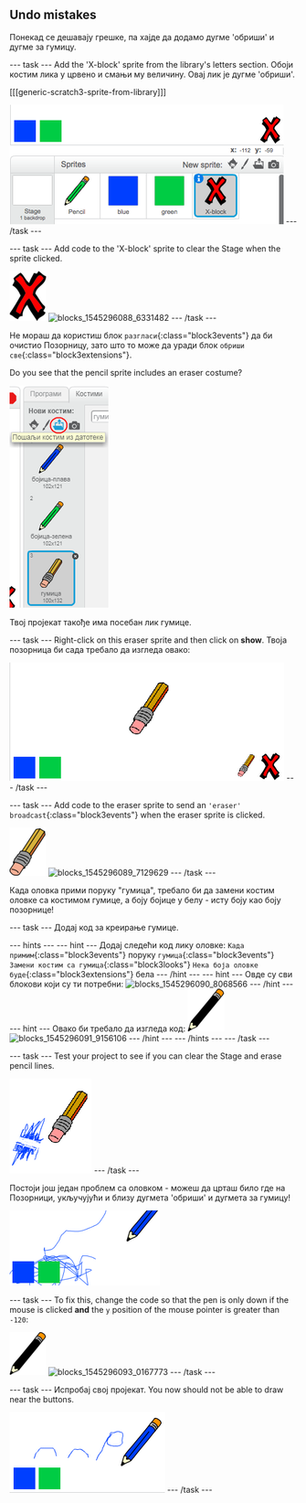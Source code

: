 ## Undo mistakes

Понекад се дешавају грешке, па хајде да додамо дугме 'обриши' и дугме за гумицу.

\--- task \--- Add the 'X-block' sprite from the library's letters section. Обоји костим лика у црвено и смањи му величину. Овај лик је дугме 'обриши'.

[[[generic-scratch3-sprite-from-library]]]

![снимак екрана](images/paint-x.png) \--- /task \---

\--- task \--- Add code to the 'X-block' sprite to clear the Stage when the sprite clicked.

![крст](images/cross.png) ![blocks_1545296088_6331482](images/blocks_1545296088_6331482.png) \--- /task \---

Не мораш да користиш блок `разгласи`{:class="block3events"} да би очистио Позорницу, зато што то може да уради блок `обриши све`{:class="block3extensions"}.

Do you see that the pencil sprite includes an eraser costume?

![снимак екрана](images/paint-eraser-costume.png)

Твој пројекат такође има посебан лик гумице.

\--- task \--- Right-click on this eraser sprite and then click on **show**. Твоја позорница би сада требало да изгледа овако:

![снимак екрана](images/paint-eraser-stage.png) \--- /task \---

\--- task \--- Add code to the eraser sprite to send an `'eraser' broadcast`{:class="block3events"} when the eraser sprite is clicked.

![гумица](images/eraser.png) ![blocks_1545296089_7129629](images/blocks_1545296089_7129629.png) \--- /task \---

Када оловка прими поруку "гумица", требало би да замени костим оловке са костимом гумице, а боју бојице у белу - исту боју као боју позорнице!

\--- task \--- Додај код за креирање гумице.

\--- hints \--- \--- hint \--- Додај следећи код лику оловке: `Када примим`{:class="block3events"} поруку `гумица`{:class="block3events"} `Замени костим са гумица`{:class="block3looks"} `Нека боја оловке буде`{:class="block3extensions"} бела \--- /hint \--- \--- hint \--- Овде су сви блокови који су ти потребни: ![blocks_1545296090_8068566](images/blocks_1545296090_8068566.png) \--- /hint \--- \--- hint \--- Овако би требало да изгледа код: ![pencil](images/pencil.png) ![blocks_1545296091_9156106](images/blocks_1545296091_9156106.png) \--- /hint \--- \--- /hints \--- \--- /task \---

\--- task \--- Test your project to see if you can clear the Stage and erase pencil lines.

![снимак екрана](images/paint-erase-test.png) \--- /task \---

Постоји још један проблем са оловком - можеш да црташ било где на Позорници, укључујући и близу дугмета 'обриши' и дугмета за гумицу!

![снимак екрана](images/paint-draw-problem.png)

\--- task \--- To fix this, change the code so that the pen is only down if the mouse is clicked **and** the `y` position of the mouse pointer is greater than `-120`:

![оловка](images/pencil.png) ![blocks_1545296093_0167773](images/blocks_1545296093_0167773.png) \--- /task \---

\--- task \--- Испробај свој пројекат. You now should not be able to draw near the buttons.

![снимак екрана](images/paint-fixed.png) \--- /task \---